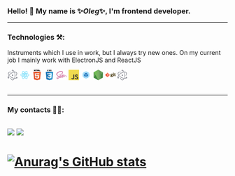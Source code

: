 ### Hello! 👋 My name is ✨*Oleg*✨, I'm frontend developer.

---

### Technologies ⚒:

Instruments which I use in work, but I always try new ones.
On my current job I mainly work with ElectronJS and ReactJS

<div>
    <img height="24" src="https://raw.githubusercontent.com/github/explore/80688e429a7d4ef2fca1e82350fe8e3517d3494d/topics/electron/electron.png">
    <img height="24" src="https://raw.githubusercontent.com/github/explore/80688e429a7d4ef2fca1e82350fe8e3517d3494d/topics/react/react.png">    
    <img height="24" src="https://raw.githubusercontent.com/github/explore/80688e429a7d4ef2fca1e82350fe8e3517d3494d/topics/html/html.png" />
    <img height="24" src="https://raw.githubusercontent.com/github/explore/80688e429a7d4ef2fca1e82350fe8e3517d3494d/topics/css/css.png" />
    <img height="24" src="https://raw.githubusercontent.com/github/explore/80688e429a7d4ef2fca1e82350fe8e3517d3494d/topics/sass/sass.png" />
    <img height="24" src="https://raw.githubusercontent.com/github/explore/80688e429a7d4ef2fca1e82350fe8e3517d3494d/topics/javascript/javascript.png">
    <img height="24" src="https://raw.githubusercontent.com/github/explore/80688e429a7d4ef2fca1e82350fe8e3517d3494d/topics/webpack/webpack.png">
    <img height="24" src="https://raw.githubusercontent.com/github/explore/80688e429a7d4ef2fca1e82350fe8e3517d3494d/topics/nodejs/nodejs.png">
    <img height="24" src="https://raw.githubusercontent.com/github/explore/80688e429a7d4ef2fca1e82350fe8e3517d3494d/topics/git/git.png">
    <img height="24" src="https://raw.githubusercontent.com/github/explore/80688e429a7d4ef2fca1e82350fe8e3517d3494d/topics/electron/electron.png">
</div>

<br />

---

### My contacts 🖖🏻:

[<img height="24" src="https://cdn.jsdelivr.net/npm/simple-icons@v3/icons/facebook.svg" />][facebook]
[<img height="24" src="https://cdn.jsdelivr.net/npm/simple-icons@v3/icons/linkedin.svg" />][linkedin]
<br />
---
[![Anurag's GitHub stats](https://github-readme-stats.vercel.app/api?username=SidWonder)](https://github.com/anuraghazra/github-readme-stats)
===

[facebook]: https://www.facebook.com/o.mildz/

[linkedin]: https://www.linkedin.com/in/omildzi/
